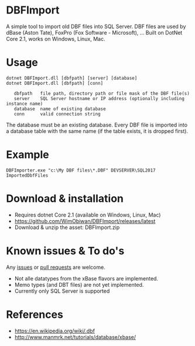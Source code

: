# DBFImport
A simple tool to import old DBF files into SQL Server.
DBF files are used by dBase (Aston Tate), FoxPro (Fox Software - Microsoft), ...
Built on DotNet Core 2.1, works on Windows, Linux, Mac.

# Usage

    dotnet DBFImport.dll [dbfpath] [server] [database]
    dotnet DBFImport.dll [dbfpath] [conn]

       dbfpath   file path, directory path or file mask of the DBF file(s)
       server    SQL Server hostname or IP address (optionally including instance name)
       database  name of existing database
       conn      valid connection string

The database must be an existing database.  Every DBF file is imported into a database table with the same name (if the table exists, it is dropped first).

# Example

    DBFImporter.exe "c:\My DBF files\*.DBF" DEVSERVER\SQL2017 ImportedDbfFiles

# Download & installation
 
 * Requires dotnet Core 2.1 (available on Windows, Linux, Mac)
 * https://github.com/WimObiwan/DBFImport/releases/latest
 * Download & unzip the asset: DBFImport.zip

# Known issues & To do's
Any [issues](https://github.com/WimObiwan/DBFImport/issues) or [pull requests](https://github.com/WimObiwan/DBFImport/pulls) are welcome.

 * Not alle datatypes from the xBase flavors are implemented.
 * Memo types (and DBT files) are not yet implemented.
 * Currently only SQL Server is supported

# References

 * https://en.wikipedia.org/wiki/.dbf
 * http://www.manmrk.net/tutorials/database/xbase/ 
